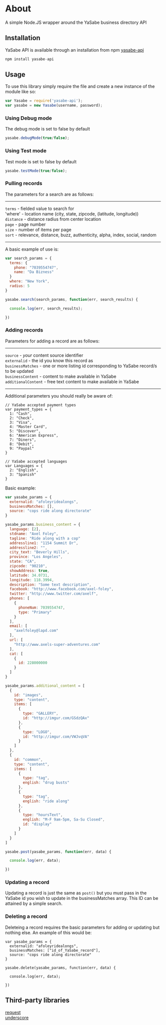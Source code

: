 # About

A simple Node.JS wrapper around the YaSabe business directory API

## Installation

YaSabe API is available through an installation from npm
[yasabe-api](https://npmjs.org/package/yasabe-api)

```javascript
npm install yasabe-api
```

## Usage

To use this library simply require the file and create a new instance of the module like so:

```javascript
var Yasabe = require('yasabe-api');
var yasabe = new Yasabe(username, password);
```

### Using Debug mode

The debug mode is set to false by default

```javascript
yasabe.debugMode(true/false);
```

### Using Test mode

Test mode is set to false by default

```javascript
yasabe.testMode(true/false);
```

### Pulling records

The parameters for a search are as follows:

---

`terms` - fielded value to search for  
  'where' - location name (city, state, zipcode, (latitude, longitude))  
  `distance` - distance radius from center location  
  `page` - page number  
  `size` - number of items per page  
  `sort` - relevance, distance, buzz, authenticity, alpha, index, social, random  

---

A basic example of use is:

```javascript
var search_params = {
  terms: {
    phone: "7039554747",
    name: "Da Bizness"
  }
  where: "New York",
  radius: 5
}

yasabe.search(search_params, function(err, search_results) {

  console.log(err, search_results);

})
```

### Adding records

Parameters for adding a record are as follows:

---

`source` - *your* content source identifier  
  `externalid` - the id you know this record as  
  `businessMatches` - one or more listing id corresponding to YaSabe record/s to be updated  
  `businessContent` - content to make available in YaSabe  
  `additionalContent` - free text content to make available in YaSabe  

---

Additional parameters you should really be aware of:

```
// YaSabe accepted payment types
var payment_types = {
  1: "Cash",
  2: "Check",
  3: "Visa",
  4: "Master Card",
  5: "Discover",
  6: "American Express",
  7: "Diners",
  8: "Debit",
  9: "Paypal"
}

// YaSabe accepted languages
var Languages = {
  2: "English",
  3: "Spanish"
}
```

Basic example:

```javascript
var yasabe_params = {
  externalid: "afoleyridealongs",
  businessMatches: [],
  source: "cops ride along directorate"
}

yasabe_params.business_content = {
  language: [2],
  stdname: "Axel Foley",
  tagline: "Ride along with a cop"
  addressline1: "1154 Summit Dr",
  addressline2: "",
  city_text: "Beverly Hills",
  province: "Los Angeles",
  state: "CA",
  zipcode: "90210",
  showAddress: true,
  latitude: 34.0731,
  longitude: 118.3994,
  description: "Some text description",
  facebook: "http://www.facebook.com/axel-foley",
  twitter: "http://www.twitter.com/axelf",
  phones: [
    {
      phoneNum: 7039554747,
      type: "Primary"
    }
  ],
  email: [
    "axelfoley@lapd.com"
  ],
  url: [
    "http://www.axels-super-adventures.com"
  ],
  cat: [
    {
      id: 228000000
    }
  ]
}

yasabe_params.additional_content = [
  {
    id: "images",
    type: "content",
    items: [
      {
        type: "GALLERY",
        id: "http://imgur.com/GSdzQAx"
      },
      {
        type: "LOGO",
        id: "http://imgur.com/VWJvqVA"
      }
    ]
  },
  {
    id: "common",
    type: "content",
    items: [
      {
        type: "tag",
        english: "drug busts"
      },
      {
        type: "tag",
        english: "ride along"
      },
      {
        type: "hoursText",
        english: "M-F 9am-5pm, Sa-Su Closed",
        id: "display"
      }
    ]
  }
]

yasabe.post(yasabe_params, function(err, data) {

  console.log(err, data);

})
```

### Updating a record

Updating a record is just the same as `post()` but you must pass in the YaSabe id you wish to update in the businessMatches array. This ID can be attained by a simple search.

### Deleting a record

Deleteing a record requires the basic parameters for adding or updating but nothing else. An example of this would be:

```
var yasabe_params = {
  externalid: "afoleyridealongs",
  businessMatches: ["id_of_YaSabe_record"],
  source: "cops ride along directorate"
}

yasabe.delete(yasabe_params, function(err, data) {

  console.log(err, data);

})
```

## Third-party libraries

[request](http://github.com/mikeal/request.git)  
  [underscore](http://underscorejs.org)